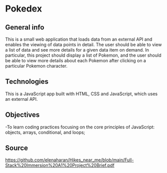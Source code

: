 # Pokedex

## General info

This is a small web application that loads data from an external API and enables the viewing of data points in detail. The user should be able to view a list of data
and see more details for a given data item on demand. In particular, this project should display a list of Pokemon, and the user should be able to view more details
about each Pokemon after clicking on a particular Pokemon character.

## Technologies

This is a JavaScript app built with HTML, CSS and JavaScript, which uses an external API.

## Objectives

-To learn coding practices focusing on the core principles of JavaScript: objects, arrays, conditional, and loops;

## Source

https://github.com/elenaharan/Hikes_near_me/blob/main/Full-Stack%20Immersion%20A1%20Project%20Brief.pdf
